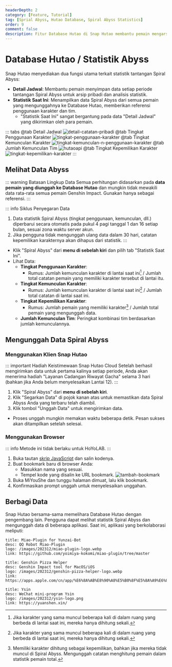```yaml
---
headerDepth: 2
category: [Feature, Tutorial]
tag: [Sprial Abyss, Hutao Database, Spiral Abyss Statistics]
order: 9
comment: false
description: Fitur Database Hutao di Snap Hutao membantu pemain mengarsipkan dan melihat data tantangan Spiral Abyss, menyediakan analisis statistik komprehensif, dan memungkinkan pemain untuk berkontribusi data.
---
```


# Database Hutao / Statistik Abyss

Snap Hutao menyediakan dua fungsi utama terkait statistik tantangan Spiral Abyss:

- **Detail Jadwal**: Membantu pemain menyimpan data setiap periode tantangan Spiral Abyss untuk arsip pribadi dan analisis statistik.
- **Statistik Saat Ini**: Menampilkan data Spiral Abyss dari semua pemain yang mengunggahnya ke Database Hutao, memberikan referensi penggunaan karakter dan tim.
  - "Statistik Saat Ini" sangat bergantung pada data "Detail Jadwal" yang dikirimkan oleh para pemain.

::: tabs
@tab Detail Jadwal
![detail-catatan-pribadi](https://img.alicdn.com/imgextra/i4/1797064093/O1CN01ykD0CZ1g6e0sAQMn1_!!1797064093.png_.webp)
@tab Tingkat Penggunaan Karakter
![tingkat-penggunaan-karakter](https://img.alicdn.com/imgextra/i1/1797064093/O1CN01dvdsCG1g6e0xyDPo5_!!1797064093.png_.webp)
@tab Tingkat Kemunculan Karakter
![tingkat-kemunculan-n-penggunaan-karakter](https://img.alicdn.com/imgextra/i2/1797064093/O1CN01Pdv5w01g6e0u1ewov_!!1797064093.png_.webp)
@tab Jumlah Kemunculan Tim
![hutaoapi](https://img.alicdn.com/imgextra/i2/1797064093/O1CN01k1W4tw1g6e0wOyjdf_!!1797064093.png_.webp)
@tab Tingkat Kepemilikan Karakter
![tingkat-kepemilikan-karakter](https://img.alicdn.com/imgextra/i3/1797064093/O1CN01bQvukt1g6e0uuU2Fh_!!1797064093.png_.webp)
:::

## Melihat Data Abyss

::: warning Batasan Lingkup Data
Semua perhitungan didasarkan pada **data pemain yang diunggah ke Database Hutao** dan mungkin tidak mewakili data rata-rata semua pemain Genshin Impact. Gunakan hanya sebagai referensi.
:::

::: info Siklus Penyegaran Data
1.  Data statistik Spiral Abyss (tingkat penggunaan, kemunculan, dll.) diperbarui secara otomatis pada pukul 4 pagi tanggal 1 dan 16 setiap bulan, sesuai zona waktu server akun.
2.  Jika pengguna tidak mengunggah ulang data dalam 30 hari, catatan kepemilikan karakternya akan dihapus dari statistik.
:::

- Klik "Spiral Abyss" dari **menu di sebelah kiri** dan pilih tab "Statistik Saat Ini".
- Lihat Data:
  - **Tingkat Penggunaan Karakter**:
    - Rumus: Jumlah kemunculan karakter di lantai saat ini[^pertama] / Jumlah total catatan pemain yang memiliki karakter tersebut di lantai itu.
  - **Tingkat Kemunculan Karakter**:
    - Rumus: Jumlah kemunculan karakter di lantai saat ini[^pertama-2] / Jumlah total catatan di lantai saat ini.
  - **Tingkat Kepemilikan Karakter**:
    - Rumus: Jumlah pemain yang memiliki karakter[^ketiga] / Jumlah total pemain yang mengunggah data.
  - **Jumlah Kemunculan Tim**: Peringkat kombinasi tim berdasarkan jumlah kemunculannya.

## Mengunggah Data Spiral Abyss

### Menggunakan Klien Snap Hutao

::: important Hadiah Keistimewaan Snap Hutao Cloud
Setelah berhasil mengirimkan data untuk pertama kalinya setiap periode, Anda akan menerima hadiah "Layanan Cadangan Riwayat Gacha" selama 3 hari (bahkan jika Anda belum menyelesaikan Lantai 12).
:::

1. Klik "Spiral Abyss" dari **menu di sebelah kiri**.
2. Klik "Segarkan Data" di pojok kanan atas untuk memastikan data Spiral Abyss Anda yang terbaru telah diambil.
3. Klik tombol "Unggah Data" untuk mengirimkan data.

- Proses unggah mungkin memakan waktu beberapa detik. Pesan sukses akan ditampilkan setelah selesai.

### Menggunakan Browser

::: info
Metode ini tidak berlaku untuk HoYoLAB.
:::

1. Buka tautan [skrip JavaScript](/upload-abyss-data.js) dan salin kodenya.
2. Buat bookmark baru di browser Anda:
   - Masukkan nama yang sesuai.
   - Tempel kode yang disalin ke URL bookmark.
     ![tambah-bookmark](https://img.alicdn.com/imgextra/i3/1797064093/O1CN01p0KOqU1g6dvfDQO6e_!!1797064093.png_.webp)
3. Buka MiYouShe dan tunggu halaman dimuat, lalu klik bookmark.
4. Konfirmasikan prompt unggah untuk menyelesaikan unggahan.

## Berbagi Data

Snap Hutao bersama-sama memelihara Database Hutao dengan pengembang lain. Pengguna dapat melihat statistik Spiral Abyss dan mengunggah data di beberapa aplikasi. Saat ini, aplikasi yang berkolaborasi meliputi:

<div class="vp-card-container">

```component VPCard
title: Miao-Plugin for Yunzai-Bot
desc: QQ Robot Miao-Plugin
logo: /images/202312/miao-plugin-logo.webp
link: https://github.com/yoimiya-kokomi/miao-plugin/tree/master
```

```component VPCard
title: Genshin Pizza Helper
desc: Genshin Impact tool for MacOS/iOS
logo: /images/202312/genshin-pizza-helper-logo.webp
link: https://apps.apple.com/cn/app/%E6%8A%AB%E8%90%A8%E5%B0%8F%E5%8A%A9%E6%89%8B/id1635319193
```

```component VPCard
title: Ysin
desc: WeChat mini-program Ysin
logo: /images/202312/ysin-logo.png
link: https://yuanshen.xin/
```

</div>

[^pertama]: Jika karakter yang sama muncul beberapa kali di dalam ruang yang berbeda di lantai saat ini, mereka hanya dihitung sekali.

[^pertama-2]: Jika karakter yang sama muncul beberapa kali di dalam ruang yang berbeda di lantai saat ini, mereka hanya dihitung sekali.

[^ketiga]: Memiliki karakter dihitung sebagai kepemilikan, bahkan jika mereka tidak muncul di Spiral Abyss. Mengunggah catatan menghitung pemain dalam statistik pemain total.